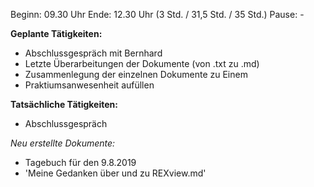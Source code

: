 Beginn: 09.30 Uhr
Ende: 12.30 Uhr (3 Std. / 31,5 Std. / 35 Std.)
Pause: -

**Geplante Tätigkeiten:**
* Abschlussgespräch mit Bernhard
* Letzte Überarbeitungen der Dokumente (von .txt zu .md)
* Zusammenlegung der einzelnen Dokumente zu Einem
* Praktiumsanwesenheit aufüllen

**Tatsächliche Tätigkeiten:**
* Abschlussgespräch

*Neu erstellte Dokumente:*  
* Tagebuch für den 9.8.2019
* 'Meine Gedanken über und zu REXview.md'